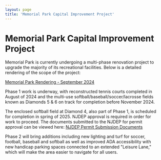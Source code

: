 ```yaml
---
layout: page
title: 'Memorial Park Capital Improvement Project'
---
```


# Memorial Park Capital Improvement Project

Memorial Park is currently undergoing a multi-phase renovation project to upgrade the majority of its recreational facilities. Below is a detailed rendering of the scope of the project: 

[Memorial Park Rendering - September 2024](https://storage.googleapis.com/static.rutherford-nj.com/memorial-field/Memorial%20Park%20Rendering.pdf)

Phase 1 work is underway, with reconstructed tennis courts completed in August of 2024 and the multi-use softball/baseball/soccer/lacrosse fields known as Diamonds 5 & 6 on track for completion before November 2024. 

The enclosed softball field at Diamond 4, also part of Phase 1, is scheduled for completion in spring of 2025. NJDEP approval is required in order for work to proceed. The documents submitted to the NJDEP for permit approval can be viewed here: [NJDEP Permit Submission Documents](./NJDEP-permit-submission/)

Phase 2 will bring additions including new lighting and turf for soccer, football, baseball and softball as well as improved ADA accessibility with new handicap parking spaces connected to an extended "Leisure Lane," which will make the area easier to navigate for all users. 




